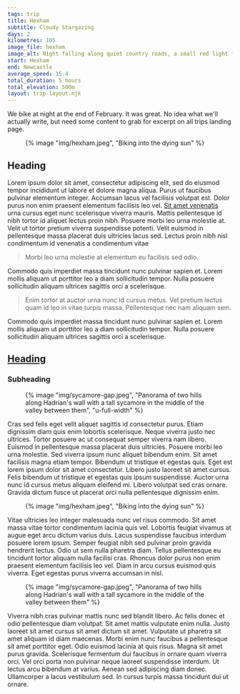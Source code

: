 ```yaml
---
tags: trip
title: Hexham
subtitle: Cloudy Stargazing
days: 2
kilometres: 105
image_file: hexham
image_alt: Night falling along quiet country roads, a small red light from the back of a bike is visible in middle distance
start: Hexham
end: Newcastle
average_speed: 15.4
total_duration: 5 hours
total_elevation: 500m
layout: trip-layout.njk
---
```


We bike at night at the end of February. It was great.<!-- excerpt --> No idea what we'll actually write, but need some content to grab for excerpt on all trips landing page.

<figure>
{% image "img/hexham.jpeg", "Biking into the dying sun" %}
</figure>

## Heading

Lorem ipsum dolor sit amet, consectetur adipiscing elit, sed do eiusmod tempor incididunt ut labore et dolore magna aliqua. Purus ut faucibus pulvinar elementum integer. Accumsan lacus vel facilisis volutpat est. Dolor purus non enim praesent elementum facilisis leo vel. [Sit amet venenatis](www.test.com) urna cursus eget nunc scelerisque viverra mauris. Mattis pellentesque id nibh tortor id aliquet lectus proin nibh. Posuere morbi leo urna molestie at. Velit ut tortor pretium viverra suspendisse potenti. Velit euismod in pellentesque massa placerat duis ultricies lacus sed. Lectus proin nibh nisl condimentum id venenatis a condimentum vitae

> Morbi leo urna molestie at elementum eu facilisis sed odio.

Commodo quis imperdiet massa tincidunt nunc pulvinar sapien et. Lorem mollis aliquam ut porttitor leo a diam sollicitudin tempor. Nulla posuere sollicitudin aliquam ultrices sagittis orci a scelerisque.

> Enim tortor at auctor urna nunc id cursus metus. Vel pretium lectus quam id leo in vitae turpis massa. Pellentesque nec nam aliquam sem.

Commodo quis imperdiet massa tincidunt nunc pulvinar sapien et. Lorem mollis aliquam ut porttitor leo a diam sollicitudin tempor. Nulla posuere sollicitudin aliquam ultrices sagittis orci a scelerisque.

## [Heading](www.test.com)

### Subheading

<figure>
{% image "img/sycamore-gap.jpeg", "Panorama of two hills along Hadrian's wall with a tall sycamore in the middle of the valley between them", "u-full-width" %}
</figure>

Cras sed felis eget velit aliquet sagittis id consectetur purus. Etiam dignissim diam quis enim lobortis scelerisque. Neque viverra justo nec ultrices. Tortor posuere ac ut consequat semper viverra nam libero. Euismod in pellentesque massa placerat duis ultricies. Posuere morbi leo urna molestie. Sed viverra ipsum nunc aliquet bibendum enim. Sit amet facilisis magna etiam tempor. Bibendum ut tristique et egestas quis. Eget est lorem ipsum dolor sit amet consectetur. Libero justo laoreet sit amet cursus. Felis bibendum ut tristique et egestas quis ipsum suspendisse. Auctor urna nunc id cursus metus aliquam eleifend mi. Libero volutpat sed cras ornare. Gravida dictum fusce ut placerat orci nulla pellentesque dignissim enim.

<figure>
{% image "img/hexham.jpeg", "Biking into the dying sun" %}
</figure>

Vitae ultricies leo integer malesuada nunc vel risus commodo. Sit amet massa vitae tortor condimentum lacinia quis vel. Lobortis feugiat vivamus at augue eget arcu dictum varius duis. Lacus suspendisse faucibus interdum posuere lorem ipsum. Semper feugiat nibh sed pulvinar proin gravida hendrerit lectus. Odio ut sem nulla pharetra diam. Tellus pellentesque eu tincidunt tortor aliquam nulla facilisi cras. Rhoncus dolor purus non enim praesent elementum facilisis leo vel. Diam in arcu cursus euismod quis viverra. Eget egestas purus viverra accumsan in nisl.

<figure>
{% image "img/sycamore-gap.jpeg", "Panorama of two hills along Hadrian's wall with a tall sycamore in the middle of the valley between them" %}
</figure>

Viverra nibh cras pulvinar mattis nunc sed blandit libero. Ac felis donec et odio pellentesque diam volutpat. Sit amet mattis vulputate enim nulla. Justo laoreet sit amet cursus sit amet dictum sit amet. Vulputate ut pharetra sit amet aliquam id diam maecenas. Morbi enim nunc faucibus a pellentesque sit amet porttitor eget. Odio euismod lacinia at quis risus. Magna sit amet purus gravida. Scelerisque fermentum dui faucibus in ornare quam viverra orci. Vel orci porta non pulvinar neque laoreet suspendisse interdum. Ut lectus arcu bibendum at varius. Aenean sed adipiscing diam donec. Ullamcorper a lacus vestibulum sed. In cursus turpis massa tincidunt dui ut ornare.
